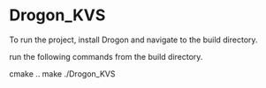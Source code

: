 # Drogon_KVS

To run the project, install Drogon and navigate to the build directory.

run the following commands from the build directory.

cmake ..
make
./Drogon_KVS
